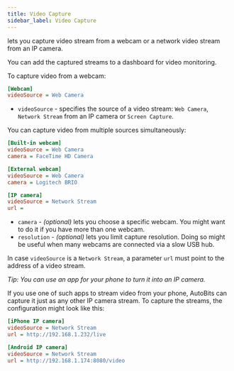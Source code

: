 ```yaml
---
title: Video Capture
sidebar_label: Video Capture
---
```


lets you capture video stream from a webcam or a network video stream from an IP camera.

You can add the captured streams to a dashboard for video monitoring.

To capture video from a webcam:
```ini
[Webcam]
videoSource = Web Camera
```
- `videoSource` - specifies the source of a video stream: `Web Camera`, `Network Stream` from an IP camera or `Screen Capture`.

You can capture video from multiple sources simultaneously:

```ini
[Built-in webcam]
videoSource = Web Camera
camera = FaceTime HD Camera

[External webcam]
videoSource = Web Camera
camera = Logitech BRIO

[IP camera]
videoSource = Network Stream
url = 
```
- `camera` - *(optional)* lets you choose a specific webcam. You might want to do it if you have more than one webcam.
- `resolution` - *(optional)* lets you limit capture resolution. Doing so might be useful when many webcams are connected via a slow USB hub.

In case `videoSource` is a `Network Stream`, a parameter `url` must point to the address of a video stream.

*Tip: You can use an app for your phone to turn it into an IP camera.*

If you use one of such apps to stream video from your phone, AutoBits can capture it just as any other IP camera stream.
To capture the streams, the configuration might look like this:

```ini
[iPhone IP camera]
videoSource = Network Stream
url = http://192.168.1.232/live

[Android IP camera]
videoSource = Network Stream
url = http://192.168.1.174:8080/video
```